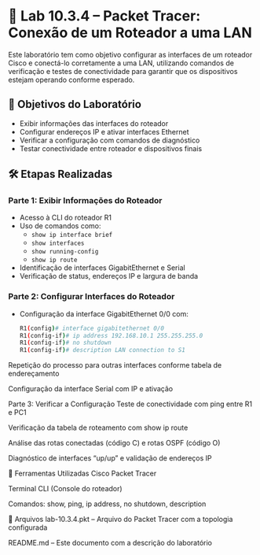 # 🧪 Lab 10.3.4 – Packet Tracer: Conexão de um Roteador a uma LAN

Este laboratório tem como objetivo configurar as interfaces de um roteador Cisco e conectá-lo corretamente a uma LAN, utilizando comandos de verificação e testes de conectividade para garantir que os dispositivos estejam operando conforme esperado.

## 🎯 Objetivos do Laboratório

- Exibir informações das interfaces do roteador
- Configurar endereços IP e ativar interfaces Ethernet
- Verificar a configuração com comandos de diagnóstico
- Testar conectividade entre roteador e dispositivos finais

## 🛠️ Etapas Realizadas

### Parte 1: Exibir Informações do Roteador

- Acesso à CLI do roteador R1
- Uso de comandos como:
  - `show ip interface brief`
  - `show interfaces`
  - `show running-config`
  - `show ip route`
- Identificação de interfaces GigabitEthernet e Serial
- Verificação de status, endereços IP e largura de banda

### Parte 2: Configurar Interfaces do Roteador

- Configuração da interface GigabitEthernet 0/0 com:
  ```bash
  R1(config)# interface gigabitethernet 0/0
  R1(config-if)# ip address 192.168.10.1 255.255.255.0
  R1(config-if)# no shutdown
  R1(config-if)# description LAN connection to S1
Repetição do processo para outras interfaces conforme tabela de endereçamento

Configuração da interface Serial com IP e ativação

Parte 3: Verificar a Configuração
Teste de conectividade com ping entre R1 e PC1

Verificação da tabela de roteamento com show ip route

Análise das rotas conectadas (código C) e rotas OSPF (código O)

Diagnóstico de interfaces “up/up” e validação de endereços IP

🧰 Ferramentas Utilizadas
Cisco Packet Tracer

Terminal CLI (Console do roteador)

Comandos: show, ping, ip address, no shutdown, description

📎 Arquivos
lab-10.3.4.pkt – Arquivo do Packet Tracer com a topologia configurada

README.md – Este documento com a descrição do laboratório

